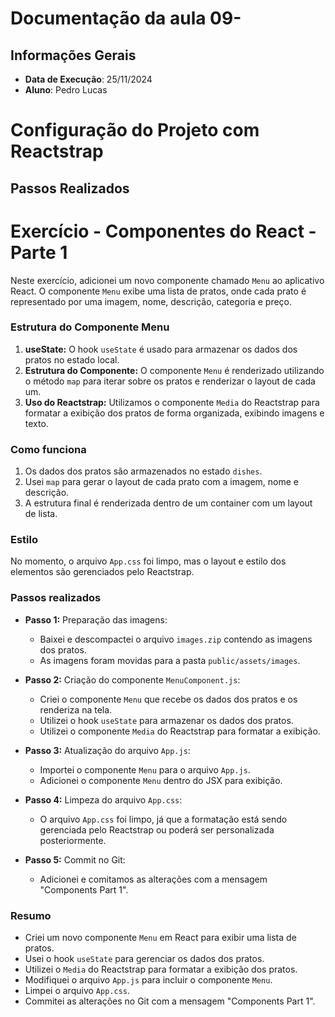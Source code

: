 # Documentação da aula 09- 

## Informações Gerais
- **Data de Execução**: 25/11/2024
- **Aluno**: Pedro Lucas
# Configuração do Projeto com Reactstrap

## Passos Realizados

# Exercício - Componentes do React - Parte 1

Neste exercício, adicionei um novo componente chamado `Menu` ao aplicativo React. O componente `Menu` exibe uma lista de pratos, onde cada prato é representado por uma imagem, nome, descrição, categoria e preço.

### Estrutura do Componente Menu

1. **useState:** O hook `useState` é usado para armazenar os dados dos pratos no estado local.
2. **Estrutura do Componente:** O componente `Menu` é renderizado utilizando o método `map` para iterar sobre os pratos e renderizar o layout de cada um.
3. **Uso do Reactstrap:** Utilizamos o componente `Media` do Reactstrap para formatar a exibição dos pratos de forma organizada, exibindo imagens e texto.

### Como funciona

1. Os dados dos pratos são armazenados no estado `dishes`.
2. Usei `map` para gerar o layout de cada prato com a imagem, nome e descrição.
3. A estrutura final é renderizada dentro de um container com um layout de lista.

### Estilo

No momento, o arquivo `App.css` foi limpo, mas o layout e estilo dos elementos são gerenciados pelo Reactstrap.

### Passos realizados

- **Passo 1:** Preparação das imagens:
  - Baixei e descompactei o arquivo `images.zip` contendo as imagens dos pratos.
  - As imagens foram movidas para a pasta `public/assets/images`.

- **Passo 2:** Criação do componente `MenuComponent.js`:
  - Criei o componente `Menu` que recebe os dados dos pratos e os renderiza na tela.
  - Utilizei o hook `useState` para armazenar os dados dos pratos.
  - Utilizei o componente `Media` do Reactstrap para formatar a exibição.

- **Passo 3:** Atualização do arquivo `App.js`:
  - Importei o componente `Menu` para o arquivo `App.js`.
  - Adicionei o componente `Menu` dentro do JSX para exibição.

- **Passo 4:** Limpeza do arquivo `App.css`:
  - O arquivo `App.css` foi limpo, já que a formatação está sendo gerenciada pelo Reactstrap ou poderá ser personalizada posteriormente.

- **Passo 5:** Commit no Git:
  - Adicionei e comitamos as alterações com a mensagem "Components Part 1".

### Resumo

- Criei um novo componente `Menu` em React para exibir uma lista de pratos.
- Usei o hook `useState` para gerenciar os dados dos pratos.
- Utilizei o `Media` do Reactstrap para formatar a exibição dos pratos.
- Modifiquei o arquivo `App.js` para incluir o componente `Menu`.
- Limpei o arquivo `App.css`.
- Commitei as alterações no Git com a mensagem "Components Part 1".






